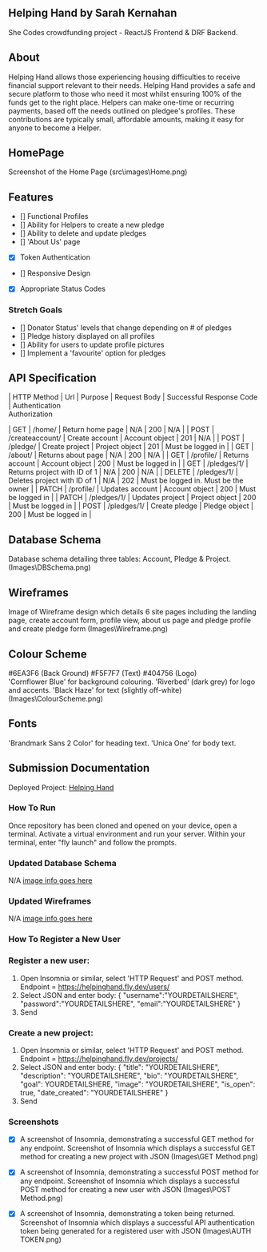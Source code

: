 ## Helping Hand by Sarah Kernahan
She Codes crowdfunding project - ReactJS Frontend & DRF Backend.

## About
Helping Hand allows those experiencing housing difficulties to receive financial support relevant to their needs. Helping Hand provides a safe and secure platform to those who need it most whilst ensuring 100% of the funds get to the right place. Helpers can make one-time or recurring payments, based off the needs outlined on pledgee's profiles. These contributions are typically small, affordable amounts, making it easy for anyone to become a Helper.

## HomePage
Screenshot of the Home Page
(src\images\Home.png)

## Features
* [] Functional Profiles
* [] Ability for Helpers to create a new pledge
* [] Ability to delete and update pledges
* [] 'About Us' page
* [x] Token Authentication
* [] Responsive Design
* [X] Appropriate Status Codes

### Stretch Goals
* [] Donator Status' levels that change depending on # of pledges
* [] Pledge history displayed on all profiles
* [] Ability for users to update profile pictures
* [] Implement a 'favourite' option for pledges 

## API Specification

| HTTP Method | Url             | Purpose                           | Request Body   | Successful Response Code | Authentication <br /> Authorization

| GET         | /home/          | Return home page                  | N/A            | 200                      | N/A                                  |
| POST        | /createaccount/ | Create account                    | Account object | 201                      | N/A                                  |
| POST        | /pledge/        | Create project                    | Project object | 201                      | Must be logged in                    |
| GET         | /about/         | Returns about page                | N/A            | 200                      | N/A                                  |
| GET         | /profile/       | Returns account                   | Account object | 200                      | Must be logged in                    | 
| GET         | /pledges/1/     | Returns project with ID of 1      | N/A            | 200                      | N/A                                  |
| DELETE      | /pledges/1/     | Deletes project with ID of 1      | N/A            | 202                      | Must be logged in. Must be the owner |
| PATCH       | /profile/       | Updates account                   | Account object | 200                      | Must be logged in                    |
| PATCH       | /pledges/1/     | Updates project                   | Project object | 200                      | Must be logged in                    |
| POST        | /pledges/1/     | Create pledge                     | Pledge object  | 200                      | Must be logged in                    |

## Database Schema
Database schema detailing three tables: Account, Pledge & Project.
(Images\DBSchema.png)

## Wireframes
Image of Wireframe design which details 6 site pages including the landing page, create account form, profile view, about us page and pledge profile and create pledge form 
(Images\Wireframe.png)

## Colour Scheme
 #6EA3F6 (Back Ground) 
 #F5F7F7 (Text) 
 #404756 (Logo)  
'Cornflower Blue' for background colouring. 
'Riverbed' (dark grey) for logo and accents. 
'Black Haze' for text (slightly off-white) 
(Images\ColourScheme.png)

## Fonts
'Brandmark Sans 2 Color' for heading text. 
'Unica One' for body text.

## Submission Documentation
Deployed Project: [Helping Hand](https://fantastic-sunshine-0eaf90.netlify.app/)

### How To Run
Once repository has been cloned and opened on your device, open a terminal.
Activate a virtual environment and run your server.
Within your terminal, enter "fly launch" and follow the prompts. 

### Updated Database Schema
N/A
[image info goes here](./docs/image.png)

### Updated Wireframes
N/A
[image info goes here](./docs/image.png)

### How To Register a New User
### Register a new user:
1. Open Insomnia or similar, select 'HTTP Request' and POST method. Endpoint = https://helpinghand.fly.dev/users/
2. Select JSON and enter body: 
{
	"username":"YOURDETAILSHERE",
	"password":"YOURDETAILSHERE",
	"email":"YOURDETAILSHERE"
}
3. Send 

### Create a new project:
1. Open Insomnia or similar, select 'HTTP Request' and POST method. Endpoint = https://helpinghand.fly.dev/projects/
2. Select JSON and enter body: 
{
	"title": "YOURDETAILSHERE",
	"description": "YOURDETAILSHERE",
	"bio": "YOURDETAILSHERE",
	"goal": YOURDETAILSHERE,
	"image": "YOURDETAILSHERE",
	"is_open": true,
	"date_created": "YOURDETAILSHERE"
}
3. Send 

### Screenshots
* [X] A screenshot of Insomnia, demonstrating a successful GET method for any endpoint.
Screenshot of Insomnia which displays a successful GET method for creating a new project with JSON 
(Images\GET Method.png)

* [X] A screenshot of Insomnia, demonstrating a successful POST method for any endpoint.
Screenshot of Insomnia which displays a successful POST method for creating a new user with JSON 
(Images\POST Method.png)

* [X] A screenshot of Insomnia, demonstrating a token being returned.
Screenshot of Insomnia which displays a successful API authentication token being generated for a registered user with JSON 
(Images\AUTH TOKEN.png)